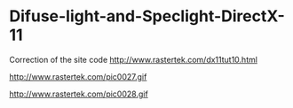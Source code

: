 # Difuse-light-and-Speclight-DirectX-11
Correction of the site code http://www.rastertek.com/dx11tut10.html


http://www.rastertek.com/pic0027.gif


http://www.rastertek.com/pic0028.gif
